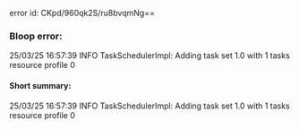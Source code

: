 error id: CKpd/960qk2S/ru8bvqmNg==
### Bloop error:

25/03/25 16:57:39 INFO TaskSchedulerImpl: Adding task set 1.0 with 1 tasks resource profile 0
#### Short summary: 

25/03/25 16:57:39 INFO TaskSchedulerImpl: Adding task set 1.0 with 1 tasks resource profile 0